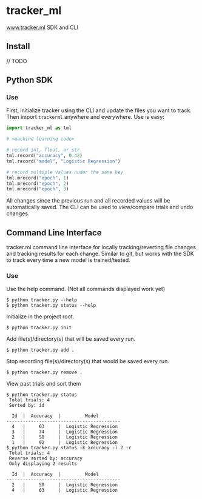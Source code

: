 # tracker_ml

www.tracker.ml SDK and CLI

## Install

// TODO

## Python SDK

### Use

First, initialize tracker using the CLI and update the files you want to track. Then import 
`trackerml` anywhere and everywhere. Use is easy:

```python
import tracker_ml as tml

# <machine learning code>

# record int, float, or str
tml.record("accuracy", 0.42)
tml.record("model", "Logistic Regression")

# record multiple values under the same key
tml.mrecord("epoch", 1)
tml.mrecord("epoch", 2)
tml.mrecord("epoch", 3)
```

All changes since the previous run and all recorded values will be automatically saved. The CLI
can be used to view/compare trials and undo changes.


## Command Line Interface

tracker.ml command line interface for locally tracking/reverting file changes and tracking results 
for each change. Similar to git, but works with the SDK to track every time a new model is 
trained/tested.


### Use

Use the help command. (Not all commands displayed work yet)

```
$ python tracker.py --help
$ python tracker.py status --help
```

Initialize in the project root. 

```
$ python tracker.py init
```

Add file(s)/directory(s) that will be saved every run. 

```
$ python tracker.py add .
```

Stop recording file(s)/directory(s) that would be saved every run. 

```
$ python tracker.py remove .
```

View past trials and sort them

```
$ python tracker.py status
 Total trials: 4
 Sorted by: id

  Id  |  Accuracy  |         Model
------------------------------------------
  4   |     63     |  Logistic Regression
  3   |     74     |  Logistic Regression
  2   |     50     |  Logistic Regression
  1   |     92     |  Logistic Regression
$ python tracker.py status -k accuracy -l 2 -r
 Total trials: 4
 Reverse sorted by: accuracy
 Only displaying 2 results

  Id  |  Accuracy  |         Model
------------------------------------------
  2   |     50     |  Logistic Regression
  4   |     63     |  Logistic Regression
```
